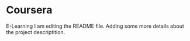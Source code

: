 # Coursera
E-Learning
I am editing the README file. Adding some more details about the project descriptition.
